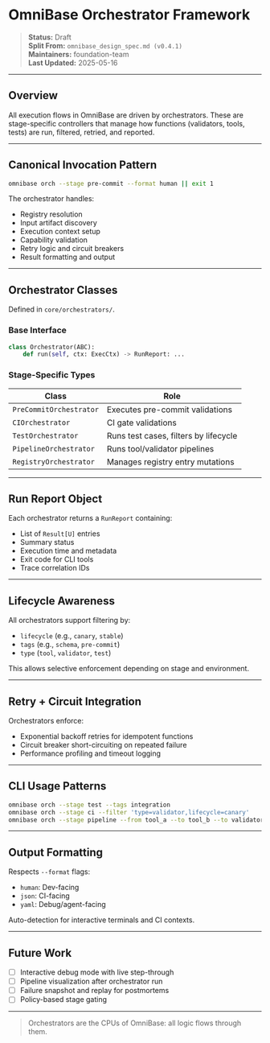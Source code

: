 # OmniBase Orchestrator Framework

> **Status:** Draft  
> **Split From:** `omnibase_design_spec.md (v0.4.1)`  
> **Maintainers:** foundation-team  
> **Last Updated:** 2025-05-16

---

## Overview

All execution flows in OmniBase are driven by orchestrators. These are stage-specific controllers that manage how functions (validators, tools, tests) are run, filtered, retried, and reported.

---

## Canonical Invocation Pattern

```bash
omnibase orch --stage pre-commit --format human || exit 1
```

The orchestrator handles:

- Registry resolution
- Input artifact discovery
- Execution context setup
- Capability validation
- Retry logic and circuit breakers
- Result formatting and output

---

## Orchestrator Classes

Defined in `core/orchestrators/`.

### Base Interface

```python
class Orchestrator(ABC):
    def run(self, ctx: ExecCtx) -> RunReport: ...
```

### Stage-Specific Types

| Class                  | Role                                      |
|------------------------|-------------------------------------------|
| `PreCommitOrchestrator`| Executes pre-commit validations            |
| `CIOrchestrator`       | CI gate validations                        |
| `TestOrchestrator`     | Runs test cases, filters by lifecycle      |
| `PipelineOrchestrator` | Runs tool/validator pipelines              |
| `RegistryOrchestrator` | Manages registry entry mutations           |

---

## Run Report Object

Each orchestrator returns a `RunReport` containing:

- List of `Result[U]` entries
- Summary status
- Execution time and metadata
- Exit code for CLI tools
- Trace correlation IDs

---

## Lifecycle Awareness

All orchestrators support filtering by:

- `lifecycle` (e.g., `canary`, `stable`)
- `tags` (e.g., `schema`, `pre-commit`)
- `type` (`tool`, `validator`, `test`)

This allows selective enforcement depending on stage and environment.

---

## Retry + Circuit Integration

Orchestrators enforce:

- Exponential backoff retries for idempotent functions
- Circuit breaker short-circuiting on repeated failure
- Performance profiling and timeout logging

---

## CLI Usage Patterns

```bash
omnibase orch --stage test --tags integration
omnibase orch --stage ci --filter 'type=validator,lifecycle=canary'
omnibase orch --stage pipeline --from tool_a --to tool_b --to validator_x
```

---

## Output Formatting

Respects `--format` flags:

- `human`: Dev-facing
- `json`: CI-facing
- `yaml`: Debug/agent-facing

Auto-detection for interactive terminals and CI contexts.

---

## Future Work

- [ ] Interactive debug mode with live step-through
- [ ] Pipeline visualization after orchestrator run
- [ ] Failure snapshot and replay for postmortems
- [ ] Policy-based stage gating

---

> Orchestrators are the CPUs of OmniBase: all logic flows through them.
